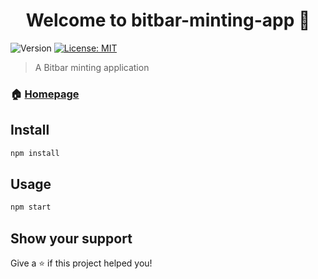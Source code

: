 <h1 align="center">Welcome to bitbar-minting-app 👋</h1>
<p>
  <img alt="Version" src="https://img.shields.io/badge/version-1.0.0-blue.svg?cacheSeconds=2592000" />
  <a href="#" target="_blank">
    <img alt="License: MIT" src="https://img.shields.io/badge/License-MIT-yellow.svg" />
  </a>
</p>

> A Bitbar minting application

### 🏠 [Homepage](https://www.bitbars.xyz/)

## Install

```sh
npm install
```

## Usage

```sh
npm start
```

## Show your support

Give a ⭐️ if this project helped you!

